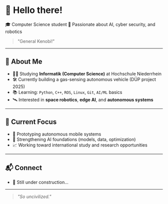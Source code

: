 # 👋 Hello there!

🎓 Computer Science student
🧠 Passionate about AI, cyber security, and robotics

> "General Kenobi!"
---

## 🚀 About Me

- 👨‍💻 Studying **Informatik (Computer Science)** at Hochschule Niederrhein  
- 🛠 Currently building a gas-sensing autonomous vehicle (DÜP project 2025)  
- 📚 Learning: `Python`, `C++`, `ROS`, `Linux`, `Git`, `AI/ML` basics  
- 🛰 Interested in **space robotics**, **edge AI**, and **autonomous systems**

---

## 📌 Current Focus

- 🤖 Prototyping autonomous mobile systems  
- 🧠 Strengthening AI foundations (models, data, optimization)  
- 📈 Working toward international study and research opportunities  

---

## 📬 Connect

- 🧭 Still under construction...

---

> *"So uncivilized."*
